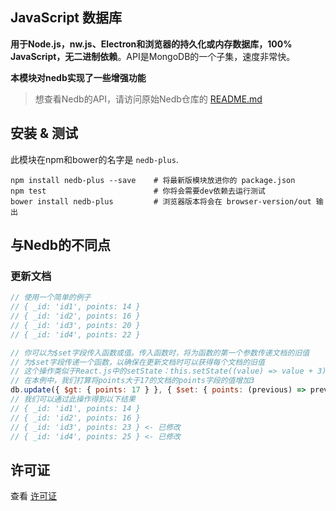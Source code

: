 ## JavaScript 数据库

**用于Node.js，nw.js、Electron和浏览器的持久化或内存数据库，100% JavaScript，无二进制依赖**。API是MongoDB的一个子集，速度非常快。

**本模块对nedb实现了一些增强功能**

> 想查看Nedb的API，请访问原始Nedb仓库的 [README.md](https://github.com/louischatriot/nedb/blob/master/README.md)

## 安装 & 测试
此模块在npm和bower的名字是 `nedb-plus`.

```shell
npm install nedb-plus --save    # 将最新版模块放进你的 package.json
npm test                        # 你将会需要dev依赖去运行测试
bower install nedb-plus         # 浏览器版本将会在 browser-version/out 输出
```

## 与Nedb的不同点
### 更新文档
```javascript
// 使用一个简单的例子
// { _id: 'id1', points: 14 }
// { _id: 'id2', points: 16 }
// { _id: 'id3', points: 20 }
// { _id: 'id4', points: 22 }

// 你可以为$set字段传入函数或值。传入函数时，将为函数的第一个参数传递文档的旧值
// 为$set字段传递一个函数，以确保在更新文档时可以获得每个文档的旧值
// 这个操作类似于React.js中的setState：this.setState((value) => value + 3)，你可以立刻获取旧值
// 在本例中，我们打算将points大于17的文档的points字段的值增加3
db.update({ $gt: { points: 17 } }, { $set: { points: (previous) => previous + 3 } } )
// 我们可以通过此操作得到以下结果
// { _id: 'id1', points: 14 }
// { _id: 'id2', points: 16 }
// { _id: 'id3', points: 23 } <- 已修改
// { _id: 'id4', points: 25 } <- 已修改
```


## 许可证

查看 [许可证](LICENSE)
